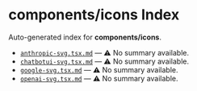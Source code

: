 # components/icons Index

Auto-generated index for **components/icons**.

- [`anthropic-svg.tsx.md`](./anthropic-svg.tsx.md) — ⚠️ No summary available.
- [`chatbotui-svg.tsx.md`](./chatbotui-svg.tsx.md) — ⚠️ No summary available.
- [`google-svg.tsx.md`](./google-svg.tsx.md) — ⚠️ No summary available.
- [`openai-svg.tsx.md`](./openai-svg.tsx.md) — ⚠️ No summary available.
